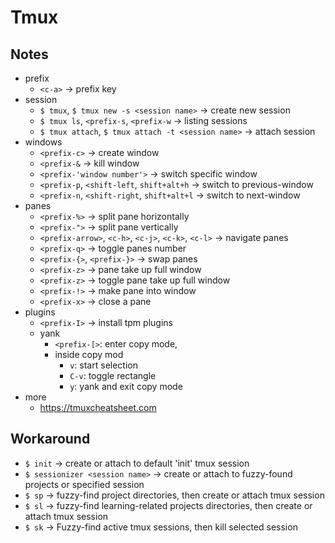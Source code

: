 # Tmux

## Notes

-   prefix
    -   `<c-a>` -> prefix key
-   session
    -   `$ tmux`, `$ tmux new -s <session name>` -> create new session
    -   `$ tmux ls`, `<prefix-s`, `<prefix-w` -> listing sessions
    -   `$ tmux attach`, `$ tmux attach -t <session name>` -> attach session
-   windows
    -   `<prefix-c>` -> create window
    -   `<prefix-&` -> kill window
    -   `<prefix-'window number'>` -> switch specific window
    -   `<prefix-p`, `<shift-left`, `shift+alt+h` -> switch to previous-window
    -   `<prefix-n`, `<shift-right`, `shift+alt+l` -> switch to next-window
-   panes
    -   `<prefix-%>` -> split pane horizontally
    -   `<prefix-">` -> split pane vertically
    -   `<prefix-arrow>`, `<c-h>`, `<c-j>`, `<c-k>`, `<c-l>` -> navigate panes
    -   `<prefix-q>` -> toggle panes number
    -   `<prefix-{>`, `<prefix-}>` -> swap panes
    -   `<prefix-z>` -> pane take up full window
    -   `<prefix-z>` -> toggle pane take up full window
    -   `<prefix-!>` -> make pane into window
    -   `<prefix-x>` -> close a pane
-   plugins
    -   `<prefix-I>` -> install tpm plugins
    -   yank
        -   `<prefix-[>`: enter copy mode,
        -   inside copy mod
            -   `v`: start selection
            -   `C-v`: toggle rectangle
            -   `y`: yank and exit copy mode
-   more
    -   https://tmuxcheatsheet.com

## Workaround

-   `$ init` -> create or attach to default 'init' tmux session
-   `$ sessionizer <session name>` -> create or attach to fuzzy-found projects or specified session
-   `$ sp` -> fuzzy-find project directories, then create or attach tmux session
-   `$ sl` -> fuzzy-find learning-related projects directories, then create or attach tmux session
-   `$ sk` -> Fuzzy-find active tmux sessions, then kill selected session
